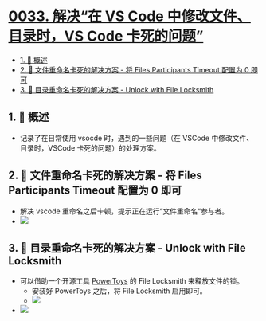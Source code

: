 # [0033. 解决“在 VS Code 中修改文件、目录时，VS Code 卡死的问题”](https://github.com/Tdahuyou/TNotes.vscode/tree/main/notes/0033.%20%E8%A7%A3%E5%86%B3%E2%80%9C%E5%9C%A8%20VS%20Code%20%E4%B8%AD%E4%BF%AE%E6%94%B9%E6%96%87%E4%BB%B6%E3%80%81%E7%9B%AE%E5%BD%95%E6%97%B6%EF%BC%8CVS%20Code%20%E5%8D%A1%E6%AD%BB%E7%9A%84%E9%97%AE%E9%A2%98%E2%80%9D)

<!-- region:toc -->

- [1. 📝 概述](#1--概述)
- [2. 📒 文件重命名卡死的解决方案 - 将 Files Participants Timeout 配置为 0 即可](#2--文件重命名卡死的解决方案---将-files-participants-timeout-配置为-0-即可)
- [3. 📒 目录重命名卡死的解决方案 - Unlock with File Locksmith](#3--目录重命名卡死的解决方案---unlock-with-file-locksmith)

<!-- endregion:toc -->

## 1. 📝 概述

- 记录了在日常使用 vsocde 时，遇到的一些问题（在 VSCode 中修改文件、目录时，VSCode 卡死的问题）的处理方案。

## 2. 📒 文件重命名卡死的解决方案 - 将 Files Participants Timeout 配置为 0 即可

- 解决 vscode 重命名之后卡顿，提示正在运行“文件重命名“参与者。
- ![](https://cdn.jsdelivr.net/gh/Tdahuyou/imgs@main/2025-01-17-13-49-44.png)

## 3. 📒 目录重命名卡死的解决方案 - Unlock with File Locksmith

- 可以借助一个开源工具 [PowerToys](https://learn.microsoft.com/en-us/windows/powertoys/) 的 File Locksmith 来释放文件的锁。
  - 安装好 PowerToys 之后，将 File Locksmith 启用即可。
  - ![](https://cdn.jsdelivr.net/gh/Tdahuyou/imgs@main/2025-01-17-13-56-22.png)
- ![](https://cdn.jsdelivr.net/gh/Tdahuyou/imgs@main/2025-01-17-13-54-12.png)
